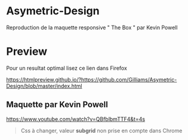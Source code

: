 # Asymetric-Design
 Reproduction de la maquette responsive " The Box " par Kevin Powell

# Preview
 Pour un resultat optimal lisez ce lien dans Firefox
 
 https://htmlpreview.github.io/?https://github.com/Gilliams/Asymetric-Design/blob/master/index.html

## Maquette par Kevin Powell
https://www.youtube.com/watch?v=QBfblbmTTF4&t=4s

> Css à changer, valeur **subgrid** non prise en compte dans Chrome
